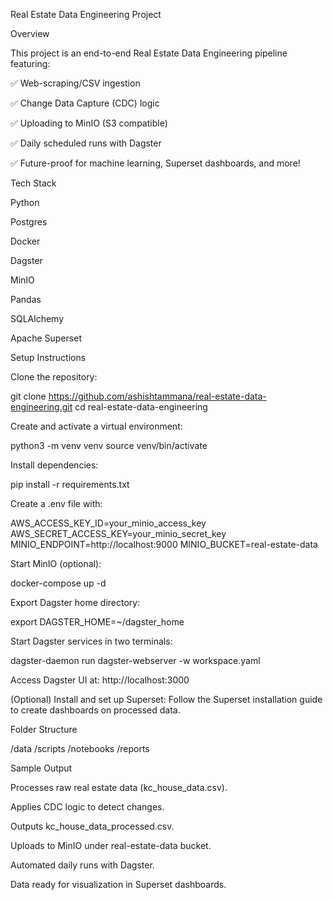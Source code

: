 Real Estate Data Engineering Project

Overview

This project is an end-to-end Real Estate Data Engineering pipeline featuring:

✅ Web-scraping/CSV ingestion

✅ Change Data Capture (CDC) logic

✅ Uploading to MinIO (S3 compatible)

✅ Daily scheduled runs with Dagster

✅ Future-proof for machine learning, Superset dashboards, and more!

Tech Stack

Python

Postgres

Docker

Dagster

MinIO

Pandas

SQLAlchemy

Apache Superset

Setup Instructions

Clone the repository:

git clone https://github.com/ashishtammana/real-estate-data-engineering.git
cd real-estate-data-engineering

Create and activate a virtual environment:

python3 -m venv venv
source venv/bin/activate

Install dependencies:

pip install -r requirements.txt

Create a .env file with:

AWS_ACCESS_KEY_ID=your_minio_access_key
AWS_SECRET_ACCESS_KEY=your_minio_secret_key
MINIO_ENDPOINT=http://localhost:9000
MINIO_BUCKET=real-estate-data

Start MinIO (optional):

docker-compose up -d

Export Dagster home directory:

export DAGSTER_HOME=~/dagster_home

Start Dagster services in two terminals:

dagster-daemon run
dagster-webserver -w workspace.yaml

Access Dagster UI at:
http://localhost:3000

(Optional) Install and set up Superset:
Follow the Superset installation guide to create dashboards on processed data.

Folder Structure

/data
/scripts
/notebooks
/reports

Sample Output

Processes raw real estate data (kc_house_data.csv).

Applies CDC logic to detect changes.

Outputs kc_house_data_processed.csv.

Uploads to MinIO under real-estate-data bucket.

Automated daily runs with Dagster.

Data ready for visualization in Superset dashboards.

